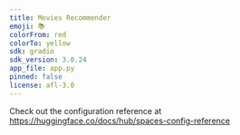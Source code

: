 ```yaml
---
title: Movies Recommender
emoji: 📚
colorFrom: red
colorTo: yellow
sdk: gradio
sdk_version: 3.0.24
app_file: app.py
pinned: false
license: afl-3.0
---
```


Check out the configuration reference at https://huggingface.co/docs/hub/spaces-config-reference
